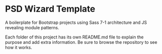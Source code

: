 # PSD Wizard Template

A boilerplate for Bootstrap projects using Sass 7-1 architecture and JS revealing module patterns.

Each folder of this project has its own README.md file to explain the purpose and add extra information. Be sure to browse the repository to see how it works.
